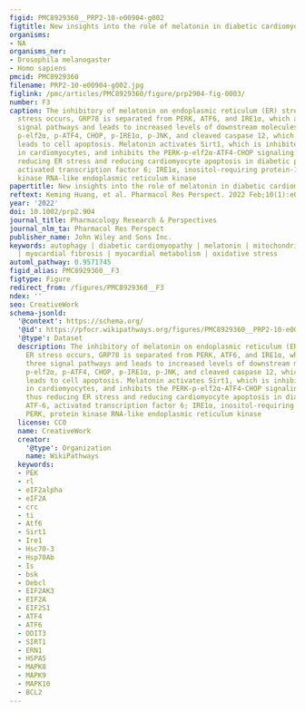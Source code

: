 ```yaml
---
figid: PMC8929360__PRP2-10-e00904-g002
figtitle: New insights into the role of melatonin in diabetic cardiomyopathy
organisms:
- NA
organisms_ner:
- Drosophila melanogaster
- Homo sapiens
pmcid: PMC8929360
filename: PRP2-10-e00904-g002.jpg
figlink: /pmc/articles/PMC8929360/figure/prp2904-fig-0003/
number: F3
caption: The inhibitory of melatonin on endoplasmic reticulum (ER) stress. When ER
  stress occurs, GRP78 is separated from PERK, ATF6, and IRE1α, which activates three
  signal pathways and leads to increased levels of downstream molecules, including
  p‐elf2α, p‐ATF4, CHOP, p‐IRE1α, p‐JNK, and cleaved caspase 12, which eventually
  leads to cell apoptosis. Melatonin activates Sirt1, which is inhibited by hyperglycemia
  in cardiomyocytes, and inhibits the PERK‐p‐elf2α‐ATF4‐CHOP signaling pathway, thus
  reducing ER stress and reducing cardiomyocyte apoptosis in diabetic patients. ATF‐6,
  activated transcription factor 6; IRE1α, inositol‐requiring protein‐1α; PERK, protein
  kinase RNA‐like endoplasmic reticulum kinase
papertitle: New insights into the role of melatonin in diabetic cardiomyopathy.
reftext: Keming Huang, et al. Pharmacol Res Perspect. 2022 Feb;10(1):e00904.
year: '2022'
doi: 10.1002/prp2.904
journal_title: Pharmacology Research & Perspectives
journal_nlm_ta: Pharmacol Res Perspect
publisher_name: John Wiley and Sons Inc.
keywords: autophagy | diabetic cardiomyopathy | melatonin | mitochondrial function
  | myocardial fibrosis | myocardial metabolism | oxidative stress
automl_pathway: 0.9571745
figid_alias: PMC8929360__F3
figtype: Figure
redirect_from: /figures/PMC8929360__F3
ndex: ''
seo: CreativeWork
schema-jsonld:
  '@context': https://schema.org/
  '@id': https://pfocr.wikipathways.org/figures/PMC8929360__PRP2-10-e00904-g002.html
  '@type': Dataset
  description: The inhibitory of melatonin on endoplasmic reticulum (ER) stress. When
    ER stress occurs, GRP78 is separated from PERK, ATF6, and IRE1α, which activates
    three signal pathways and leads to increased levels of downstream molecules, including
    p‐elf2α, p‐ATF4, CHOP, p‐IRE1α, p‐JNK, and cleaved caspase 12, which eventually
    leads to cell apoptosis. Melatonin activates Sirt1, which is inhibited by hyperglycemia
    in cardiomyocytes, and inhibits the PERK‐p‐elf2α‐ATF4‐CHOP signaling pathway,
    thus reducing ER stress and reducing cardiomyocyte apoptosis in diabetic patients.
    ATF‐6, activated transcription factor 6; IRE1α, inositol‐requiring protein‐1α;
    PERK, protein kinase RNA‐like endoplasmic reticulum kinase
  license: CC0
  name: CreativeWork
  creator:
    '@type': Organization
    name: WikiPathways
  keywords:
  - PEK
  - rl
  - eIF2alpha
  - eIF2A
  - crc
  - ti
  - Atf6
  - Sirt1
  - Ire1
  - Hsc70-3
  - Hsp70Ab
  - Is
  - bsk
  - Debcl
  - EIF2AK3
  - EIF2A
  - EIF2S1
  - ATF4
  - ATF6
  - DDIT3
  - SIRT1
  - ERN1
  - HSPA5
  - MAPK8
  - MAPK9
  - MAPK10
  - BCL2
---
```


